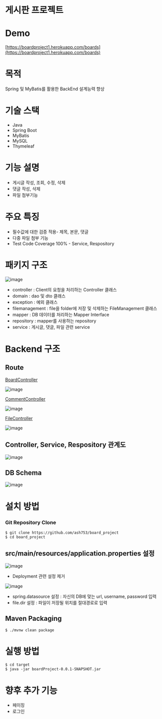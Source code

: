 # 게시판 프로젝트

# Demo

[https://boardproject1.herokuapp.com/boards](https://boardproject1.herokuapp.com/boards)

# 목적

Spring 및 MyBatis를 활용한 BackEnd 설계능력 향상

# 기술 스택

- Java
- Spring Boot
- MyBatis
- MySQL
- Thymeleaf

# 기능 설명

- 게시글 작성, 조회, 수정, 삭제
- 댓글 작성, 삭제
- 파일 첨부기능

# 주요 특징

- 필수값에 대한 검증 적용- 제목, 본문, 댓글
- 다중 파일 첨부 기능
- Test Code Coverage 100% - Service, Respository

# 패키지 구조
![image](https://user-images.githubusercontent.com/67199475/155755096-22b7f21b-48be-4c72-90a6-bfac9708f524.png)

- controller : Client의 요청을 처리하는 Controller 클래스
- domain : dao 및 dto 클래스
- exception : 예외 클래스
- filemanagement : file을 folder에 저장 및 삭제하는 FileManagement 클래스
- mapper : DB 데이터를 처리하는 Mapper Interface
- repository : mapper를 사용하는 repository
- service : 게시글, 댓글, 파일 관련 service

# Backend 구조

## Route

[BoardController](https://www.notion.so/873ed81063374538b4a17e52bc719317)

![image](https://user-images.githubusercontent.com/67199475/155755257-8b4171ba-32dd-45d5-8477-c9eb165e0a1f.png)

[CommentController](https://www.notion.so/163851b2ebf34393a7b9fa7c85203c58)

![image](https://user-images.githubusercontent.com/67199475/155755743-6f897d3f-0634-4f76-bccd-26013d2d7efc.png)

[FileController](https://www.notion.so/92f6aef420bf4d729b63e27c877c91ef)

![image](https://user-images.githubusercontent.com/67199475/155755779-80696a93-5b72-49e7-a53e-4a20b2d41c21.png)


## Controller, Service, Respository 관계도

![image](https://user-images.githubusercontent.com/67199475/155755891-719a6d4a-ad4d-4469-b268-a5b7e438ae34.png)


## DB Schema
![image](https://user-images.githubusercontent.com/67199475/155755961-168b5afa-2145-4190-b275-da1235285a8a.png)


# 설치 방법

### Git Repository Clone

```
$ git clone https://github.com/ash753/board_project
$ cd board_project
```

## src/main/resources/application.properties 설정

![image](https://user-images.githubusercontent.com/67199475/155756027-2021b83a-4abe-43ef-add0-b6c44da7b9d2.png)

- Deployment 관련 설정 제거

![image](https://user-images.githubusercontent.com/67199475/155756060-7a441c9f-f565-4094-9fb2-de35280db641.png)

- spring.datasource 설정 : 자신의 DB에 맞는 url, username, password 입력
- file.dir 설정 : 파일이 저장될 위치를 절대경로로 입력

## Maven Packaging

```
$ ./mvnw clean package
```

# 실행 방법

```
$ cd target
$ java -jar boardProject-0.0.1-SNAPSHOT.jar
```

# 향후 추가 기능

- 페이징
- 로그인
